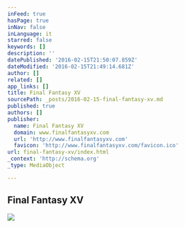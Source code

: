 ```yaml
---
inFeed: true
hasPage: true
inNav: false
inLanguage: it
starred: false
keywords: []
description: ''
datePublished: '2016-02-15T21:50:07.859Z'
dateModified: '2016-02-15T21:49:14.681Z'
author: []
related: []
app_links: []
title: Final Fantasy XV
sourcePath: _posts/2016-02-15-final-fantasy-xv.md
published: true
authors: []
publisher:
  name: Final Fantasy XV
  domain: www.finalfantasyxv.com
  url: 'http://www.finalfantasyxv.com'
  favicon: 'http://www.finalfantasyxv.com/favicon.ico'
url: final-fantasy-xv/index.html
_context: 'http://schema.org'
_type: MediaObject

---
```

<article style=""><h1>Final Fantasy XV</h1><img src="https://s3-us-west-2.amazonaws.com/the-grid-img/p/19ad927acce4a49853bc682b9e9123cec926a8cf.png" /></article>